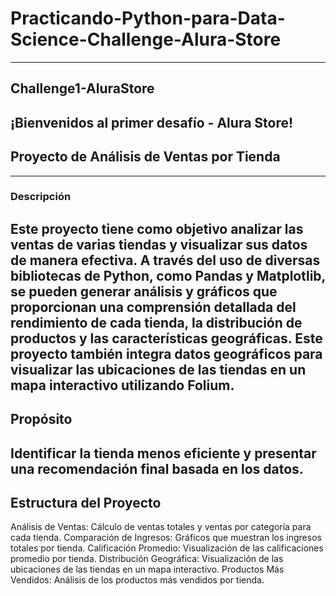 # Practicando-Python-para-Data-Science-Challenge-Alura-Store
---
## Challenge1-AluraStore
¡Bienvenidos al primer desafío - Alura Store!
---
## Proyecto de Análisis de Ventas por Tienda
---
### Descripción
Este proyecto tiene como objetivo analizar las ventas de varias tiendas y visualizar sus datos de manera efectiva. A través del uso de diversas bibliotecas de Python, como Pandas y Matplotlib, se pueden generar análisis y gráficos que proporcionan una comprensión detallada del rendimiento de cada tienda, la distribución de productos y las características geográficas. Este proyecto también integra datos geográficos para visualizar las ubicaciones de las tiendas en un mapa interactivo utilizando Folium.
---
## Propósito
Identificar la tienda menos eficiente y presentar una recomendación final basada en los datos.
---
## Estructura del Proyecto
Análisis de Ventas: Cálculo de ventas totales y ventas por categoría para cada tienda.
Comparación de Ingresos: Gráficos que muestran los ingresos totales por tienda.
Calificación Promedio: Visualización de las calificaciones promedio por tienda.
Distribución Geográfica: Visualización de las ubicaciones de las tiendas en un mapa interactivo.
Productos Más Vendidos: Análisis de los productos más vendidos por tienda.
